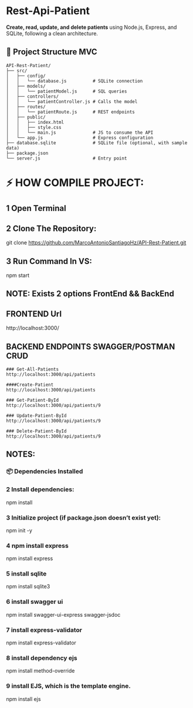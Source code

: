 # Rest-Api-Patient

**Create, read, update, and delete patients** using Node.js, Express, and SQLite, following a clean architecture.

## 📁 Project Structure MVC

```
API-Rest-Patient/
├── src/
│   ├── config/
│   │   └── database.js          # SQLite connection
│   ├── models/
│   │   └── patientModel.js      # SQL queries
│   ├── controllers/
│   │   └── patientController.js # Calls the model
│   ├── routes/
│   │   └── patientRoute.js      # REST endpoints
│   ├── public/
│   │   ├── index.html
│   │   ├── style.css
│   │   └── main.js              # JS to consume the API
│   └── app.js                   # Express configuration
├── database.sqlite              # SQLite file (optional, with sample data)
├── package.json
└── server.js                    # Entry point
```

# ⚡ HOW COMPILE PROJECT:

## 1 Open Terminal 

## 2 Clone The Repository:

git clone https://github.com/MarcoAntonioSantiagoHz/API-Rest-Patient.git

## 3 Run Command In VS:

npm start

## NOTE: Exists 2 options FrontEnd && BackEnd


##  FRONTEND Url
http://localhost:3000/

##  BACKEND ENDPOINTS SWAGGER/POSTMAN CRUD

```
### Get-All-Patients
http://localhost:3000/api/patients

####Create-Patient
http://localhost:3000/api/patients

### Get-Patient-ById
http://localhost:3000/api/patients/9

### Update-Patient-ById
http://localhost:3000/api/patients/9

### Delete-Patient-ById
http://localhost:3000/api/patients/9
```

## NOTES:

### 📦 Dependencies Installed

### 2 Install dependencies:

npm install

### 3 Initialize project (if package.json doesn’t exist yet):

npm init -y

### 4 npm install express

npm install express

### 5 install sqlite

npm install sqlite3

### 6 install swagger ui

npm install swagger-ui-express swagger-jsdoc

### 7 install express-validator

npm install express-validator

### 8 install dependency ejs

npm install method-override

### 9 install EJS, which is the template engine.

npm install ejs

